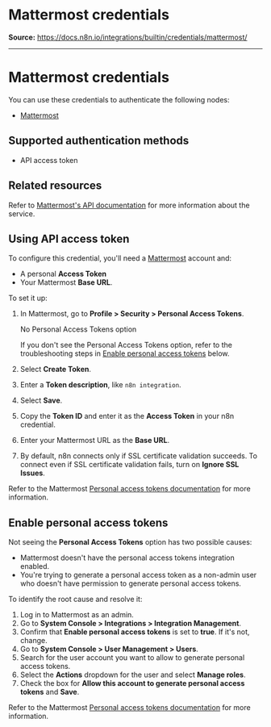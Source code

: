 # Mattermost credentials

**Source:** https://docs.n8n.io/integrations/builtin/credentials/mattermost/

---

# Mattermost credentials

You can use these credentials to authenticate the following nodes:

- [Mattermost](../../app-nodes/n8n-nodes-base.mattermost/)

## Supported authentication methods

- API access token

## Related resources

Refer to [Mattermost's API documentation](https://api.mattermost.com/) for more information about the service.

## Using API access token

To configure this credential, you'll need a [Mattermost](https://www.mattermost.com/) account and:

- A personal **Access Token**
- Your Mattermost **Base URL**.

To set it up:

1. In Mattermost, go to **Profile > Security > Personal Access Tokens**.

   No Personal Access Tokens option

   If you don't see the Personal Access Tokens option, refer to the troubleshooting steps in [Enable personal access tokens](#enable-personal-access-tokens) below.
2. Select **Create Token**.
3. Enter a **Token description**, like `n8n integration`.
4. Select **Save**.
5. Copy the **Token ID** and enter it as the **Access Token** in your n8n credential.
6. Enter your Mattermost URL as the **Base URL**.
7. By default, n8n connects only if SSL certificate validation succeeds. To connect even if SSL certificate validation fails, turn on **Ignore SSL Issues**.

Refer to the Mattermost [Personal access tokens documentation](https://developers.mattermost.com/integrate/reference/personal-access-token/) for more information.

## Enable personal access tokens

Not seeing the **Personal Access Tokens** option has two possible causes:

- Mattermost doesn't have the personal access tokens integration enabled.
- You're trying to generate a personal access token as a non-admin user who doesn't have permission to generate personal access tokens.

To identify the root cause and resolve it:

1. Log in to Mattermost as an admin.
2. Go to **System Console > Integrations > Integration Management**.
3. Confirm that **Enable personal access tokens** is set to **true**. If it's not, change.
4. Go to **System Console > User Management > Users**.
5. Search for the user account you want to allow to generate personal access tokens.
6. Select the **Actions** dropdown for the user and select **Manage roles**.
7. Check the box for **Allow this account to generate personal access tokens** and **Save**.

Refer to the Mattermost [Personal access tokens documentation](https://developers.mattermost.com/integrate/reference/personal-access-token/) for more information.

